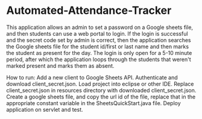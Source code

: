 # Automated-Attendance-Tracker
This application allows an admin to set a password on a Google sheets file, and then students can use a web portal to login. If the login is successful and the secret code set by admin is correct, then the application searches the Google sheets file for the student id/first or last name and then marks the student as present for the day. The login is only open for a 5-10 minute period, after which the application loops through the students that weren't marked present and marks them as absent. 

How to run:
Add a new client to Google Sheets API. Authenticate and download client_secret.json. 
Load project into eclipse or other IDE.
Replace client_secret.json in resources directory with downloaded client_secret.json.
Create a google sheets file, and copy the url id of the file, replace that in the appropriate constant variable in the SheetsQuickStart.java file.
Deploy application on servlet and test.

